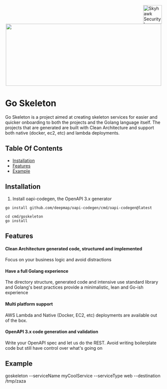 <a href="https://skyhawk.security/">
    <img src="https://avatars.githubusercontent.com/u/134402648?s=200&v=4" alt="Skyhawk Security logo" title="Skyhawk Security" align="right" height="60" />
</a>

<div align="center">
<img src="https://speedmedia.jfrog.com/08612fe1-9391-4cf3-ac1a-6dd49c36b276/https://media.jfrog.com/wp-content/uploads/2020/01/20125954/BLOG_GO_XRAY863X300.jpg/w_863" width="500", height="200">

</div>


# Go Skeleton


Go Skeleton is a project aimed at creating skeleton services for easier and quicker onboarding to both the projects and
the Golang language itself.
The projects that are generated are built with Clean Architecture and support both native (docker, ec2, etc) and lambda
deployments.


## Table Of Contents

- [Installation](#installation)
- [Features](#features)
- [Example](#example)



## Installation
1. Install oapi-codegen, the OpenAPI 3.x generator
```
go install github.com/deepmap/oapi-codegen/cmd/oapi-codegen@latest
```

```azure
cd cmd/goskeleton
go install
```

## Features
#### Clean Architecture generated code, structured and implemented
Focus on your business logic and avoid distractions

#### Have a full Golang experience
The directory structure, generated code and intensive use standard library and Golang's best practices provide a minimalistic, lean and Go-ish experience

#### Multi platform support
AWS Lambda and Native (Docker, EC2, etc) deployments are available out of the box.

#### OpenAPI 3.x code generation and validation
Write your OpenAPI spec and let us do the REST. Avoid writing boilerplate code but still have control over what's going on


## Example
goskeleton --serviceName myCoolService --serviceType web --destination /tmp/zaza